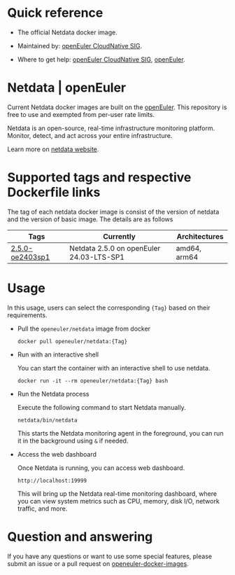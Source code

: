 # Quick reference

- The official Netdata docker image.

- Maintained by: [openEuler CloudNative SIG](https://gitee.com/openeuler/cloudnative).

- Where to get help: [openEuler CloudNative SIG](https://gitee.com/openeuler/cloudnative), [openEuler](https://gitee.com/openeuler/community).

# Netdata | openEuler
Current Netdata docker images are built on the [openEuler](https://repo.openeuler.org/). This repository is free to use and exempted from per-user rate limits.

Netdata is an open-source, real-time infrastructure monitoring platform. Monitor, detect, and act across your entire infrastructure.

Learn more on [netdata website](https://netdata.org/docs/latest/introduction/index.html).

# Supported tags and respective Dockerfile links
The tag of each netdata docker image is consist of the version of netdata and the version of basic image. The details are as follows

| Tags                                                                                                                             | Currently                                |  Architectures|
|----------------------------------------------------------------------------------------------------------------------------------|------------------------------------------|--|
| [2.5.0-oe2403sp1](https://gitee.com/openeuler/openeuler-docker-images/blob/master/Others/netdata/2.5.0/24.03-lts-sp1/Dockerfile) | Netdata 2.5.0 on openEuler 24.03-LTS-SP1 | amd64, arm64 |

# Usage
In this usage, users can select the corresponding `{Tag}`  based on their requirements.

- Pull the `openeuler/netdata` image from docker

	```
	docker pull openeuler/netdata:{Tag}
	```
 
- Run with an interactive shell

    You can start the container with an interactive shell to use netdata.
    ```
    docker run -it --rm openeuler/netdata:{Tag} bash
    ```
    
- Run the Netdata process

    Execute the following command to start Netdata manually.
	```
	netdata/bin/netdata
	```
 	This starts the Netdata monitoring agent in the foreground, you can run it in the background using `&` if needed.

- Access the web dashboard
   
    Once Netdata is running, you can access web dashboard. 
	```
	http://localhost:19999
	```
    This will bring up the Netdata real-time monitoring dashboard, where you can view system metrics such as CPU, memory, disk I/O, network traffic, and more.

# Question and answering
If you have any questions or want to use some special features, please submit an issue or a pull request on [openeuler-docker-images](https://gitee.com/openeuler/openeuler-docker-images).